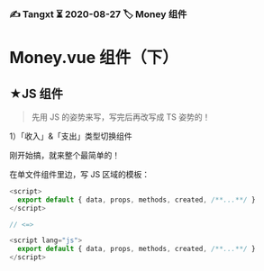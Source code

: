### ✍️ Tangxt ⏳ 2020-08-27 🏷️ Money 组件

# Money.vue 组件（下）

## ★JS 组件

> 先用 JS 的姿势来写，写完后再改写成 TS 姿势的！

1）「收入」&「支出」类型切换组件

刚开始搞，就来整个最简单的！

在单文件组件里边，写 JS 区域的模板：

``` js
<script>
  export default { data, props, methods, created, /**...**/ }
</script>

// <=> 

<script lang="js">
  export default { data, props, methods, created, /**...**/ }
</script>
```
